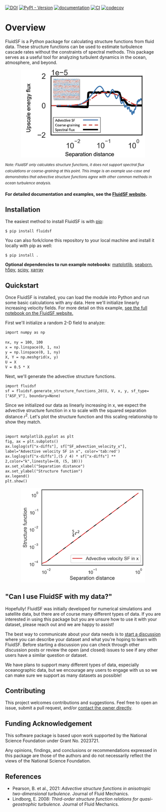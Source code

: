 [![DOI](https://zenodo.org/badge/DOI/10.5281/zenodo.10463864.svg)](https://zenodo.org/doi/10.5281/zenodo.10463863)
[![PyPI - Version](https://img.shields.io/pypi/v/fluidsf?color=blue)](https://pypi.org/project/fluidsf)
[![documentation](https://img.shields.io/badge/documentation-stable%20release-blue)](https://cassidymwagner.github.io/fluidsf)
[![CI](https://github.com/cassidymwagner/FluidSF/actions/workflows/ci.yml/badge.svg?branch=main)](https://github.com/cassidymwagner/FluidSF/actions/workflows/ci.yml)
[![codecov](https://codecov.io/github/cassidymwagner/fluidsf/graph/badge.svg?token=1ZZ2HUONX4)](https://codecov.io/github/cassidymwagner/fluidsf)


# Overview
FluidSF is a Python package for calculating structure functions from fluid data. These structure functions can be used to estimate turbulence cascade rates without the constraints of spectral methods. This package serves as a useful tool for analyzing turbulent dynamics in the ocean, atmosphere, and beyond.

<p align="center">
<img src="https://github.com/cassidymwagner/fluidsf/blob/main/docs/2d_example.png" alt="Plot of multiple methods to estimate energy flux for 2D fluid simulation" width="400"/>
</p>

<sup>_Note: FluidSF only calculates structure functions, it does not support spectral flux calculations or coarse-graining at this point. This image is an example use-case and demonstrates that advective structure functions agree with other common methods in ocean turbulence analysis._</sup>

**For detailed documentation and examples, see the [FluidSF website](https://cassidymwagner.github.io/fluidsf).**

Installation
---
The easiest method to install FluidSF is with [pip](https://pip.pypa.io/):

```console
$ pip install fluidsf
```

You can also fork/clone this repository to your local machine and install it locally with pip as well:

```console
$ pip install .
```

**Optional dependencies to run example notebooks**: [matplotlib](https://matplotlib.org), [seaborn](https://seaborn.pydata.org), [h5py](https://www.h5py.org), [scipy](https://scipy.org), [xarray](https://xarray.dev)



Quickstart
---
Once FluidSF is installed, you can load the module into Python and run some basic calculations with any data. Here we'll initialize linearly increasing velocity fields. For more detail on this example, [see the full notebook on the FluidSF website.](https://cassidymwagner.github.io/fluidsf/qs.html)

First we'll initialize a random 2-D field to analyze:
```
import numpy as np

nx, ny = 100, 100
x = np.linspace(0, 1, nx)
y = np.linspace(0, 1, ny)
X, Y = np.meshgrid(x, y)
U = X
V = 0.5 * X
```

Next, we'll generate the advective structure functions. 

```
import fluidsf
sf = fluidsf.generate_structure_functions_2d(U, V, x, y, sf_type=["ASF_V"], boundary=None)

```
Since we initialized our data as linearly increasing in x, we expect the advective structure function in x to scale with the squared separation distance $r^2$. Let's plot the structure function and this scaling relationship to show they match.
```

import matplotlib.pyplot as plt
fig, ax = plt.subplots()
ax.loglog(sf["x-diffs"], sf["SF_advection_velocity_x"], label="Advective velocity SF in x", color='tab:red')
ax.loglog(sf["x-diffs"],(5 / 4) * sf["x-diffs"] ** 2,color="k",linestyle=(0, (5, 10)))
ax.set_xlabel("Separation distance")
ax.set_ylabel("Structure function")
ax.legend()
plt.show()
```
<p align="center">
<img src="https://github.com/cassidymwagner/fluidsf/blob/main/docs/quickstart.png" alt="Advective structure function plots" width="400"/>
</p>

"Can I use FluidSF with my data?"
---
Hopefully! FluidSF was initially developed for numerical simulations and satellite data, but there are of course many different types of data. If you are interested in using this package but you are unsure how to use it with your dataset, please reach out and we are happy to assist! 

The best way to communicate about your data needs is to [start a discussion](https://github.com/cassidymwagner/fluidsf/discussions) where you can describe your dataset and what you're hoping to learn with FluidSF. Before starting a discussion you can check through other discussion posts or review the open (and closed) issues to see if any other users have a similar question or dataset. 

We have plans to support many different types of data, especially oceanographic data, but we encourage any users to engage with us so we can make sure we support as many datasets as possible!

Contributing
---
This project welcomes contributions and suggestions. Feel free to open an issue, submit a pull request, and/or [contact the owner directly](https://github.com/cassidymwagner).

Funding Acknowledgement
---
This software package is based upon work supported by the National Science Foundation under Grant No. 2023721. 

Any opinions, findings, and conclusions or recommendations expressed in this package are those of the authors and do not necessarily reflect the views of the National Science Foundation.

References
---
- Pearson, B. et al., 2021: _Advective structure functions in anisotropic two-dimensional turbulence._ Journal of Fluid Mechanics.
- Lindborg, E. 2008: _Third-order structure function relations for quasi-geostrophic turbulence._ Journal of Fluid Mechanics.

